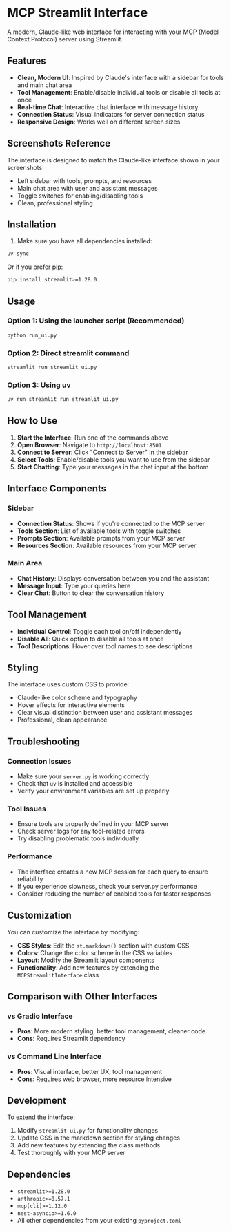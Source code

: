 # MCP Streamlit Interface

A modern, Claude-like web interface for interacting with your MCP (Model Context Protocol) server using Streamlit.

## Features

- **Clean, Modern UI**: Inspired by Claude's interface with a sidebar for tools and main chat area
- **Tool Management**: Enable/disable individual tools or disable all tools at once
- **Real-time Chat**: Interactive chat interface with message history
- **Connection Status**: Visual indicators for server connection status
- **Responsive Design**: Works well on different screen sizes

## Screenshots Reference

The interface is designed to match the Claude-like interface shown in your screenshots:
- Left sidebar with tools, prompts, and resources
- Main chat area with user and assistant messages
- Toggle switches for enabling/disabling tools
- Clean, professional styling

## Installation

1. Make sure you have all dependencies installed:
```bash
uv sync
```

Or if you prefer pip:
```bash
pip install streamlit>=1.28.0
```

## Usage

### Option 1: Using the launcher script (Recommended)
```bash
python run_ui.py
```

### Option 2: Direct streamlit command
```bash
streamlit run streamlit_ui.py
```

### Option 3: Using uv
```bash
uv run streamlit run streamlit_ui.py
```

## How to Use

1. **Start the Interface**: Run one of the commands above
2. **Open Browser**: Navigate to `http://localhost:8501`
3. **Connect to Server**: Click "Connect to Server" in the sidebar
4. **Select Tools**: Enable/disable tools you want to use from the sidebar
5. **Start Chatting**: Type your messages in the chat input at the bottom

## Interface Components

### Sidebar
- **Connection Status**: Shows if you're connected to the MCP server
- **Tools Section**: List of available tools with toggle switches
- **Prompts Section**: Available prompts from your MCP server
- **Resources Section**: Available resources from your MCP server

### Main Area
- **Chat History**: Displays conversation between you and the assistant
- **Message Input**: Type your queries here
- **Clear Chat**: Button to clear the conversation history

## Tool Management

- **Individual Control**: Toggle each tool on/off independently
- **Disable All**: Quick option to disable all tools at once
- **Tool Descriptions**: Hover over tool names to see descriptions

## Styling

The interface uses custom CSS to provide:
- Claude-like color scheme and typography
- Hover effects for interactive elements
- Clear visual distinction between user and assistant messages
- Professional, clean appearance

## Troubleshooting

### Connection Issues
- Make sure your `server.py` is working correctly
- Check that `uv` is installed and accessible
- Verify your environment variables are set up properly

### Tool Issues
- Ensure tools are properly defined in your MCP server
- Check server logs for any tool-related errors
- Try disabling problematic tools individually

### Performance
- The interface creates a new MCP session for each query to ensure reliability
- If you experience slowness, check your server.py performance
- Consider reducing the number of enabled tools for faster responses

## Customization

You can customize the interface by modifying:
- **CSS Styles**: Edit the `st.markdown()` section with custom CSS
- **Colors**: Change the color scheme in the CSS variables
- **Layout**: Modify the Streamlit layout components
- **Functionality**: Add new features by extending the `MCPStreamlitInterface` class

## Comparison with Other Interfaces

### vs Gradio Interface
- **Pros**: More modern styling, better tool management, cleaner code
- **Cons**: Requires Streamlit dependency

### vs Command Line Interface
- **Pros**: Visual interface, better UX, tool management
- **Cons**: Requires web browser, more resource intensive

## Development

To extend the interface:
1. Modify `streamlit_ui.py` for functionality changes
2. Update CSS in the markdown section for styling changes
3. Add new features by extending the class methods
4. Test thoroughly with your MCP server

## Dependencies

- `streamlit>=1.28.0`
- `anthropic>=0.57.1`
- `mcp[cli]>=1.12.0`
- `nest-asyncio>=1.6.0`
- All other dependencies from your existing `pyproject.toml`
